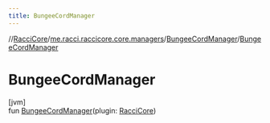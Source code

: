 ```yaml
---
title: BungeeCordManager
---
```

//[RacciCore](../../../index.html)/[me.racci.raccicore.core.managers](../index.html)/[BungeeCordManager](index.html)/[BungeeCordManager](-bungee-cord-manager.html)



# BungeeCordManager



[jvm]\
fun [BungeeCordManager](-bungee-cord-manager.html)(plugin: [RacciCore](../../me.racci.raccicore.core/-racci-core/index.html))





